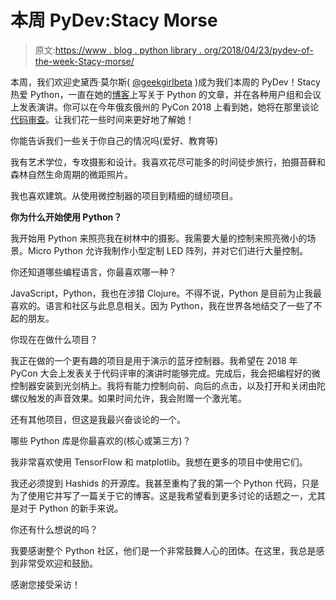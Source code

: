 # 本周 PyDev:Stacy Morse

> 原文:[https://www . blog . python library . org/2018/04/23/pydev-of-the-week-Stacy-morse/](https://www.blog.pythonlibrary.org/2018/04/23/pydev-of-the-week-stacy-morse/)

本周，我们欢迎史黛西·莫尔斯( [@geekgirlbeta](https://twitter.com/geekgirlbeta) )成为我们本周的 PyDev！Stacy 热爱 Python，一直在她的[博客](https://geekgirlbeta.wordpress.com)上写关于 Python 的文章，并在各种用户组和会议上发表演讲。你可以在今年俄亥俄州的 PyCon 2018 上看到她，她将在那里谈论[代码审查](https://us.pycon.org/2018/schedule/presentation/149/)。让我们花一些时间来更好地了解她！

你能告诉我们一些关于你自己的情况吗(爱好、教育等)

我有艺术学位，专攻摄影和设计。我喜欢花尽可能多的时间徒步旅行，拍摄苔藓和森林自然生命周期的微距照片。

我也喜欢建筑。从使用微控制器的项目到精细的缝纫项目。

**你为什么开始使用 Python？**

我开始用 Python 来照亮我在树林中的摄影。我需要大量的控制来照亮微小的场景。Micro Python 允许我制作小型定制 LED 阵列，并对它们进行大量控制。

你还知道哪些编程语言，你最喜欢哪一种？

JavaScript，Python，我也在涉猎 Clojure。不得不说，Python 是目前为止我最喜欢的。语言和社区与此息息相关。因为 Python，我在世界各地结交了一些了不起的朋友。

你现在在做什么项目？

我正在做的一个更有趣的项目是用于演示的蓝牙控制器。我希望在 2018 年 PyCon 大会上发表关于代码评审的演讲时能够完成。完成后，我会把编程好的微控制器安装到光剑柄上。我将有能力控制向前、向后的点击，以及打开和关闭由陀螺仪触发的声音效果。如果时间允许，我会附赠一个激光笔。

还有其他项目，但这是我最兴奋谈论的一个。

哪些 Python 库是你最喜欢的(核心或第三方)？

我非常喜欢使用 TensorFlow 和 matplotlib。我想在更多的项目中使用它们。

我还必须提到 Hashids 的开源库。我甚至重构了我的第一个 Python 代码，只是为了使用它并写了一篇关于它的博客。这是我希望看到更多讨论的话题之一，尤其是对于 Python 的新手来说。

你还有什么想说的吗？

我要感谢整个 Python 社区，他们是一个非常鼓舞人心的团体。在这里，我总是感到非常受欢迎和鼓励。

感谢您接受采访！